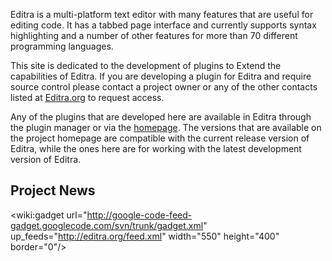 Editra is a multi-platform text editor with many features that are useful for editing code. It has a tabbed page interface and currently supports syntax highlighting and a number of other features for more than 70 different programming languages.

This site is dedicated to the development of plugins to Extend the capabilities of Editra. If you are developing a plugin for Editra and require source control please contact a project owner or any of the other contacts listed at [Editra.org](http://editra.org) to request access.

Any of the plugins that are developed here are available in Editra through the plugin manager or via the [homepage](http://editra.org). The versions that are available on the project homepage are compatible with the current release version of Editra, while the ones here are for working with the latest development version of Editra.

## Project News ##

<wiki:gadget url="http://google-code-feed-gadget.googlecode.com/svn/trunk/gadget.xml" up\_feeds="http://editra.org/feed.xml" width="550" height="400" border="0"/>